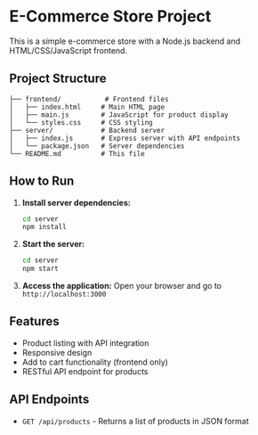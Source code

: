 # E-Commerce Store Project

This is a simple e-commerce store with a Node.js backend and HTML/CSS/JavaScript frontend.

## Project Structure

```
├── frontend/           # Frontend files
│   ├── index.html     # Main HTML page
│   ├── main.js        # JavaScript for product display
│   └── styles.css     # CSS styling
├── server/            # Backend server
│   ├── index.js       # Express server with API endpoints
│   └── package.json   # Server dependencies
└── README.md          # This file
```

## How to Run

1. **Install server dependencies:**
   ```bash
   cd server
   npm install
   ```

2. **Start the server:**
   ```bash
   cd server
   npm start
   ```

3. **Access the application:**
   Open your browser and go to `http://localhost:3000`

## Features

- Product listing with API integration
- Responsive design
- Add to cart functionality (frontend only)
- RESTful API endpoint for products

## API Endpoints

- `GET /api/products` - Returns a list of products in JSON format 